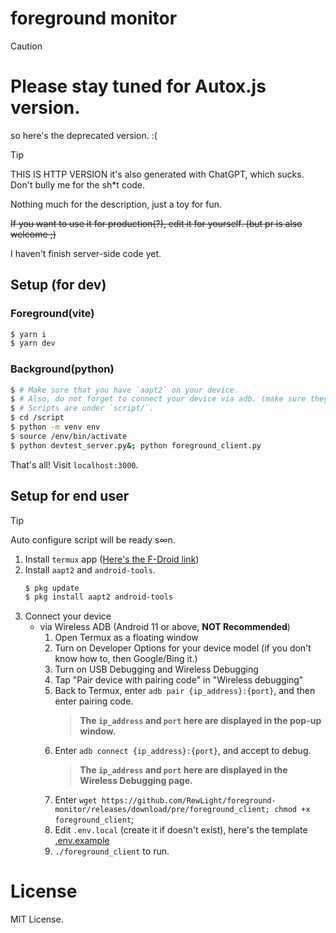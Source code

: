 # foreground monitor 

> [!CAUTION]
> <h1>Please stay tuned for Autox.js version.</h1>
> so here's the deprecated version. :(

> [!TIP] 
> THIS IS HTTP VERSION
> it's also generated with ChatGPT, which sucks.  
> Don't bully me for the sh*t code.

Nothing much for the description, just a toy for fun.

~~If you want to use it for production(?), edit it for yourself. (but pr is also welcome ;)~~

I haven't finish server-side code yet.

## Setup (for dev)

### Foreground(vite)

```bash
$ yarn i
$ yarn dev
```

### Background(python)

```bash
$ # Make sure that you have `aapt2` on your device.
$ # Also, do not forget to connect your device via adb. (make sure they're prepared!)
$ # Scripts are under `script/`.
$ cd /script
$ python -m venv env
$ source /env/bin/activate
$ python devtest_server.py&; python foreground_client.py
```

That's all! Visit `localhost:3000`.

## Setup for end user

> [!TIP]
> Auto configure script will be ready s∞n.

1. Install `termux` app ([Here's the F-Droid link](https://f-droid.org/repo/com.termux_1022.apk))
2. Install `aapt2` and `android-tools`.
   ```bash
   $ pkg update
   $ pkg install aapt2 android-tools
   ```
3. Connect your device
   - via Wireless ADB (Android 11 or above, **NOT Recommended**)
     1. Open Termux as a floating window
     2. Turn on Developer Options for your device model (if you don't know how to, then Google/Bing it.)
     3. Turn on USB Debugging and Wireless Debugging
     4. Tap "Pair device with pairing code" in "Wireless debugging"
     5. Back to Termux, enter `adb pair {ip_address}:{port}`, and then enter pairing code.
        > 
        > **The `ip_address` and `port` here are displayed in the pop-up window.**
        > 
     7. Enter `adb connect {ip_address}:{port}`, and accept to debug.
        > 
        > **The `ip_address` and `port` here are displayed in the Wireless Debugging page.**
        >
     8. Enter `wget https://github.com/RewLight/foreground-monitor/releases/download/pre/foreground_client; chmod +x foreground_client`;
     9. Edit `.env.local` (create it if doesn't exist), here's the template [.env.example](https://github.com/RewLight/foreground-monitor/blob/lyxmb-api/script/.env.example)
     10. `./foreground_client` to run.

# License
MIT License.
